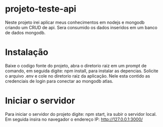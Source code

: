 # projeto-teste-api

Neste projeto irei aplicar meus conhecimentos em nodejs e mongodb criando um CRUD de api. Sera consumido os dados inseridos em um banco de dados mongodb.

# Instalação
  Baixe o codigo fonte do projeto, abra o diretorio raiz em um prompt de comando, em seguida digite: npm install, para instalar as depencias. Solicite o arquivo .env e cole no 
  diretorio raiz da aplicação. Nele esta contido as credenciais de login para conectar ao mongodb atlas.
  
 # Iniciar o servidor
  Para iniciar o servidor do projeto digite: npm start, ira subir o servidor local. Em seguida insira no navegador o endereço IP: http://127.0.0.1:3000/
